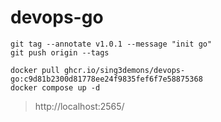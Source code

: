 # devops-go


```tag
git tag --annotate v1.0.1 --message "init go"
git push origin --tags
```

```run
docker pull ghcr.io/sing3demons/devops-go:c9d81b2300d81778ee24f9835fef6f7e58875368
docker compose up -d
```

> http://localhost:2565/